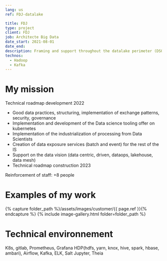 ```yaml
---
lang: us
ref: FDJ-datalake

title: FDJ
type: project
client: FDJ
job: Architecte Big Data 
date_start: 2021-08-01
date_end: 
description: Framing and support throughout the datalake perimeter (DSOP)
technos:
  - Hadoop
  - Kafka
---
```

# My mission

Technical roadmap development 2022
- Good data practices, structuring, implementation of exchange patterns, security, governance
- Implementation and development of the Data science tooling offer on kubernetes
- Implementation of the industrialization of processing from Data Scientists
- Creation of data exposure services (batch and event) for the rest of the IS
- Support on the data vision (data centric, driven, dataops, lakehouse, data mesh)
- Technical roadmap construction 2023

Reinforcement of staff: +8 people

# Examples of my work
{% capture folder_path %}/assets/images/customer/{{ page.ref }}{% endcapture %}
{% include image-gallery.html folder=folder_path %}

# Technical environnement

K8s, gitlab, Prometheus, Grafana
HDP(hdfs, yarn, knox, hive, spark, hbase, ambari), Airflow, Kafka, ELK, Salt
Jupyter, Theia
